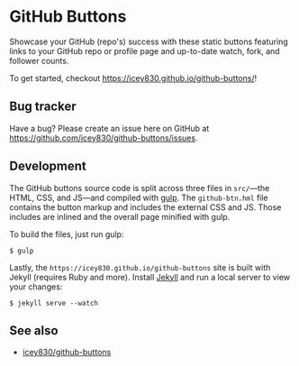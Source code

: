 # GitHub Buttons

Showcase your GitHub (repo's) success with these static buttons featuring links to your GitHub repo or profile page and up-to-date watch, fork, and follower counts.

To get started, checkout <https://icey830.github.io/github-buttons/>!

## Bug tracker

Have a bug? Please create an issue here on GitHub at <https://github.com/icey830/github-buttons/issues>.

## Development

The GitHub buttons source code is split across three files in `src/`—the HTML, CSS, and JS—and compiled with [gulp](http://gulpjs.com).
The `github-btn.hml` file contains the button markup and includes the external CSS and JS. Those includes are inlined and the overall page minified with gulp.

To build the files, just run gulp:

```shell
$ gulp
```

Lastly, the `https://icey830.github.io/github-buttons` site is built with Jekyll (requires Ruby and more). Install [Jekyll](http://jekyllrb.com) and run a local server to view your changes:

```shell
$ jekyll serve --watch
```

## See also

- [icey830/github-buttons](https://icey830.github.io/github-buttons/)



